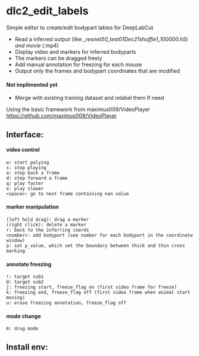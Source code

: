 # dlc2_edit_labels
 
Simple editor to create/edit bodypart lables for DeepLabCut
- Read a inferred output (like *_resnet50_test01Dec21shuffle1_100000.h5) and movie (*.mp4)
- Display video and markers for inferred bodyparts
- The markers can be dragged freely
- Add manual annotation for freezing for each mouse
- Output only the frames and bodypart coordinates that are modified

#### Not implimented yet
- Merge with existing training dataset and relabel them if need

Using the basic framework from maximus009/VideoPlayer<BR>
    https://github.com/maximus009/VideoPlayer

## Interface:
#### video control
    w: start palying
    s: stop playing
    a: step back a frame
    d: step forward a frame
    q: play faster
    e: play slower
    <space>: go to next frame containing nan value

#### marker manipulation
    (left hold drag): drag a marker
    (right click): delete a marker
    r: back to the inferring coords
    <number>: add bodypart (see number for each bodypart in the coordinate window)
    p: set p_value, which set the boundary between thick and thin cross marking

#### annotate freezing
    !: target sub1
    @: target sub2
    j: freezing start, freeze_flag on (first video frame for freeze)
    k: freezing end, freeze_flag off (first video frame when animal start moving)
    u: erase freezing annotation, freeze_flag off

#### mode change
    0: drug mode

## Install env:


